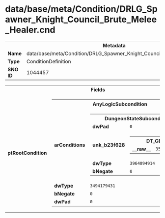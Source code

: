 <h1>data/base/meta/Condition/DRLG_Spawner_Knight_Council_Brute_Melee_Healer.cnd</h1><table><tr><th colspan="100%">Metadata</th></tr><tr><td><b>Name</b></td><td>data/base/meta/Condition/DRLG_Spawner_Knight_Council_Brute_Melee_Healer.cnd</td></tr><tr><td><b>Type</b></td><td>ConditionDefinition</td></tr><tr><td><b>SNO ID</b></td><td>1044457</td></tr></table>

<table><tr><th colspan="100%">Fields</th></tr><tr><td><b>ptRootCondition</b></td><td><table><tr><th colspan="100%">AnyLogicSubcondition</th></tr><tr><td><b>arConditions</b></td><td><table><tr><th colspan="100%">DungeonStateSubcondition</th></tr><tr><td><b>dwPad</b></td><td><code>0</code></td></tr><tr><td><b>unk_b23f628</b></td><td><table><tr><th colspan="100%">DT_GBID</th></tr><tr><td><b>__raw__</b></td><td><code>3525057648</code></td></tr></table>

</td></tr><tr><td><b>dwType</b></td><td><code>3964094914</code></td></tr><tr><td><b>bNegate</b></td><td><code>0</code></td></tr></table>


</td></tr><tr><td><b>dwType</b></td><td><code>3494179431</code></td></tr><tr><td><b>bNegate</b></td><td><code>0</code></td></tr><tr><td><b>dwPad</b></td><td><code>0</code></td></tr></table>


</td></tr></table>

